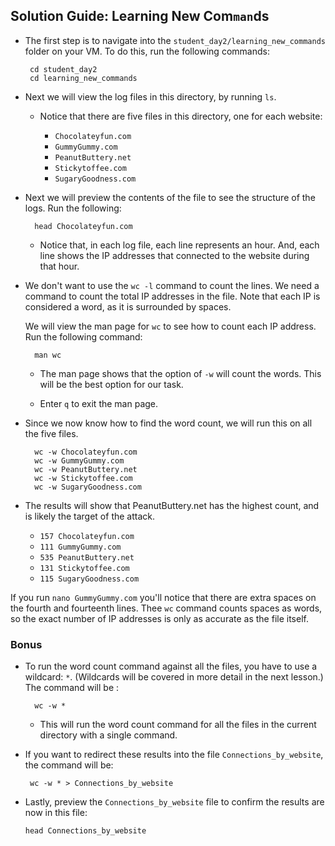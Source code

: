 ## Solution Guide: Learning New Com`man`ds

- The first step is to navigate into the `student_day2/learning_new_commands` folder on your VM. To do this, run the following commands:
 
       cd student_day2
       cd learning_new_commands

- Next we will view the log files in this directory, by running `ls`.  

    - Notice that there are five files in this directory, one for each website:

        - `Chocolateyfun.com`  
        - `GummyGummy.com  `
        - `PeanutButtery.net`  
        - `Stickytoffee.com`  
        - `SugaryGoodness.com`

- Next we will preview the contents of the file to see the structure of the logs. Run the following: 

        head Chocolateyfun.com

  - Notice that, in each log file,  each line represents an hour. And, each line shows the IP addresses that connected to the website during that hour.

- We don't want to use the `wc -l` command to count the lines. We need a command to count the total IP addresses in the file. Note that each IP is considered a word, as it is surrounded by spaces.

  We will view the man page for `wc` to see how to count each IP address. Run the following command:

        man wc
    
  - The man page shows that the option of `-w` will count the words.  This will be the best option for our task.

  - Enter `q` to exit the man page.

- Since we now know how to find the word count, we will run this on all the five files.

        wc -w Chocolateyfun.com
        wc -w GummyGummy.com  
        wc -w PeanutButtery.net 
        wc -w Stickytoffee.com
        wc -w SugaryGoodness.com

- The results will show that PeanutButtery.net has the highest count, and is likely the target of the attack.

     - `157 Chocolateyfun.com`
     - `111 GummyGummy.com`
     - `535 PeanutButtery.net`
     - `131 Stickytoffee.com`
     - `115 SugaryGoodness.com`

If you run `nano GummyGummy.com` you'll notice that there are extra spaces on the fourth and fourteenth lines. Thee `wc` command counts spaces as words, so the exact number of IP addresses is only as accurate as the file itself. 
     
### Bonus     

- To run the word count command against all the files, you have to use a wildcard: `*`. (Wildcards will be covered in more detail in the next lesson.) The command will be :   
    
        wc -w *
    
  - This will run the word count command for all the files in the current directory with a single command.
- If you want to redirect these results into the file `Connections_by_website`, the command will be:   

       wc -w * > Connections_by_website
    
- Lastly, preview the `Connections_by_website` file to confirm the results are now in this file:   

      head Connections_by_website
